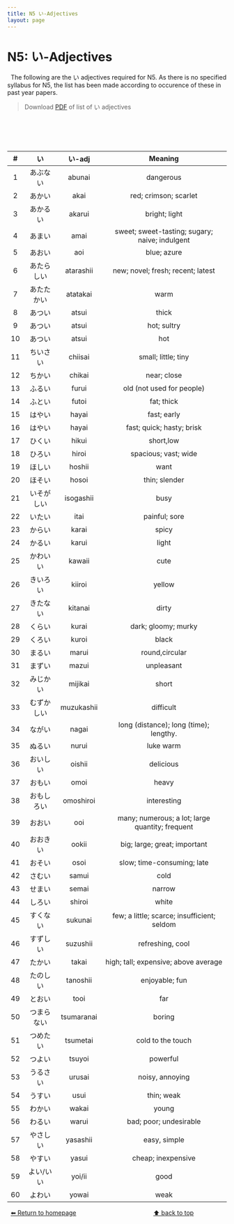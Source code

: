```yaml
---
title: N5 い-Adjectives
layout: page
---
```


# N5: い-Adjectives
&nbsp;
The following are the い adjectives required for N5. As there is no specified syllabus for N5, the list has been made according to occurence of these in past year papers.
> Download [PDF](./pdf/N5-い-adjective.pdf) of list of い adjectives

# &nbsp;

| **#** | **い**     | **い-adj** | **Meaning**                                     |
|:-------:|:------------:|:------------:|:-------------------------------------------------:|
| 1     | あぶない   | abunai     | dangerous                                       |
| 2     | あかい     | akai       | red; crimson; scarlet                           |
| 3     | あかるい   | akarui     | bright; light                                   |
| 4     | あまい     | amai       | sweet; sweet-tasting; sugary; naive; indulgent  |
| 5     | あおい     | aoi        | blue; azure                                     |
| 6     | あたらしい | atarashii  | new; novel; fresh; recent; latest               |
| 7     | あたたかい | atatakai   | warm                                            |
| 8     | あつい     | atsui      | thick                                           |
| 9     | あつい     | atsui      | hot; sultry                                     |
| 10    | あつい     | atsui      | hot                                             |
| 11    | ちいさい   | chiisai    | small; little; tiny                             |
| 12    | ちかい     | chikai     | near; close                                     |
| 13    | ふるい     | furui      | old (not used for people)                       |
| 14    | ふとい     | futoi      | fat; thick                                      |
| 15    | はやい     | hayai      | fast; early                                     |
| 16    | はやい     | hayai      | fast; quick; hasty; brisk                       |
| 17    | ひくい     | hikui      | short,low                                       |
| 18    | ひろい     | hiroi      | spacious; vast; wide                            |
| 19    | ほしい     | hoshii     | want                                            |
| 20    | ほそい     | hosoi      | thin; slender                                   |
| 21    | いそがしい | isogashii  | busy                                            |
| 22    | いたい     | itai       | painful; sore                                   |
| 23    | からい     | karai      | spicy                                           |
| 24    | かるい     | karui      | light                                           |
| 25    | かわいい   | kawaii     | cute                                            |
| 26    | きいろい   | kiiroi     | yellow                                          |
| 27    | きたない   | kitanai    | dirty                                           |
| 28    | くらい     | kurai      | dark; gloomy; murky                             |
| 29    | くろい     | kuroi      | black                                           |
| 30    | まるい     | marui      | round,circular                                  |
| 31    | まずい     | mazui      | unpleasant                                      |
| 32    | みじかい   | mijikai    | short                                           |
| 33    | むずかしい | muzukashii | difficult                                       |
| 34    | ながい     | nagai      | long (distance); long (time); lengthy.          |
| 35    | ぬるい     | nurui      | luke warm                                       |
| 36    | おいしい   | oishii     | delicious                                       |
| 37    | おもい     | omoi       | heavy                                           |
| 38    | おもしろい | omoshiroi  | interesting                                     |
| 39    | おおい     | ooi        | many; numerous; a lot; large quantity; frequent |
| 40    | おおきい   | ookii      | big; large; great; important                    |
| 41    | おそい     | osoi       | slow; time-consuming; late                      |
| 42    | さむい     | samui      | cold                                            |
| 43    | せまい     | semai      | narrow                                          |
| 44    | しろい     | shiroi     | white                                           |
| 45    | すくない   | sukunai    | few; a little; scarce; insufficient; seldom     |
| 46    | すずしい   | suzushii   | refreshing, cool                                |
| 47    | たかい     | takai      | high; tall; expensive; above average            |
| 48    | たのしい   | tanoshii   | enjoyable; fun                                  |
| 49    | とおい     | tooi       | far                                             |
| 50    | つまらない | tsumaranai | boring                                          |
| 51    | つめたい   | tsumetai   | cold to the touch                               |
| 52    | つよい     | tsuyoi     | powerful                                        |
| 53    | うるさい   | urusai     | noisy, annoying                                 |
| 54    | うすい     | usui       | thin; weak                                      |
| 55    | わかい     | wakai      | young                                           |
| 56    | わるい     | warui      | bad; poor; undesirable                          |
| 57    | やさしい   | yasashii   | easy, simple                                    |
| 58    | やすい     | yasui      | cheap; inexpensive                              |
| 59    | よい/いい  | yoi/ii     | good                                            |
| 60    | よわい     | yowai      | weak                                            |

&nbsp;
[⬅ Return to homepage](./N5.md)&nbsp;&nbsp;&nbsp;&nbsp;&nbsp;&nbsp;&nbsp;&nbsp;&nbsp;&nbsp;&nbsp;&nbsp;&nbsp;&nbsp;&nbsp;&nbsp;&nbsp;&nbsp;&nbsp;&nbsp;&nbsp;&nbsp;&nbsp;&nbsp;&nbsp;&nbsp;&nbsp;&nbsp;&nbsp;&nbsp;&nbsp;&nbsp;&nbsp;&nbsp;&nbsp;&nbsp;&nbsp;&nbsp;&nbsp;&nbsp;&nbsp;&nbsp;&nbsp;&nbsp;&nbsp;<a href="#">⬆ back to top</a>